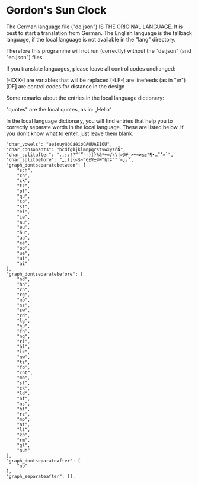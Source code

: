 # Gordon's Sun Clock

The German language file ("de.json") IS THE ORIGINAL LANGUAGE. It is best to start a translation from German. The English language is the fallback language, if the local language is not available in the "lang" directory. 

Therefore this programme will not run (correctly) without the "de.json" (and "en.json") files.


If you translate languages, please leave all control codes unchanged: 

[-XXX-] are variables that will be replaced
[-LF-] are linefeeds (as in "\n")
[DF] are control codes for distance in the design


Some remarks about the entries in the local language dictionary:

"quotes" are the local quotes, as in: „Hello“


In the local language dictionary, you will find entries that help you to correctly separate words in the local language. These are listed below. If you don't know what to enter, just leave them blank.

    "char_vowels": "aeiouyäöüáéíóúÄÖÜÁÉÍÓÚ",
    "char_consonants": "bcdfghjklmnpqrstvwxyzñÑ",
    "char_splitafter": ".,;:!?“‘”-—)]}%&*+=/\\|>@#_×÷≈≠≤≥°¶•…”’»`",
    "char_splitbefore": "„‚([{<$~^€£¥±©®™§†‡“”‘«¿¡",
    "graph_dontseparatebetween": [
        "sch",
        "ch",
        "ck",
        "tz",
        "pf",
        "qu",
        "sp",
        "st",
        "ei",
        "ie",
        "au",
        "eu",
        "äu",
        "aa",
        "ee",
        "oo",
        "ue",
        "ui",
        "ai"
    ],
    "graph_dontseparatebefore": [
        "nd",
        "hn",
        "rn",
        "rg",
        "nb",
        "sz",
        "sw",
        "rd",
        "lg",
        "nü",
        "fh",
        "ng",
        "rl",
        "hl",
        "lk",
        "nw",
        "tz",
        "fb",
        "cht",
        "mb",
        "sl",
        "ck",
        "ld",
        "nf",
        "ns",
        "ht",
        "rz",
        "mp",
        "nt",
        "lt",
        "zb",
        "rm",
        "gl",
        "nuh"
    ],
    "graph_dontseparateafter": [
        "nb"
    ],
    "graph_separateafter": [],



